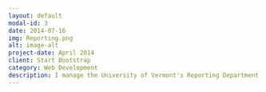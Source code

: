 ```yaml
---
layout: default
modal-id: 3
date: 2014-07-16
img: Reporting.png
alt: image-alt
project-date: April 2014
client: Start Bootstrap
category: Web Development
description: I manage the University of Vermont's Reporting Department's Twitter account. I Make posts, sharing students work, increase engagement and follow count. 
---
```

